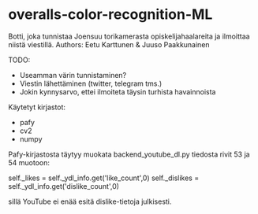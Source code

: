 # overalls-color-recognition-ML

Botti, joka tunnistaa Joensuu torikamerasta opiskelijahaalareita ja ilmoittaa niistä viestillä.
Authors: Eetu Karttunen & Juuso Paakkunainen

TODO: 
- Useamman värin tunnistaminen?
- Viestin lähettäminen (twitter, telegram tms.)
- Jokin kynnysarvo, ettei ilmoiteta täysin turhista havainnoista

Käytetyt kirjastot:
- pafy
- cv2
- numpy

Pafy-kirjastosta täytyy muokata backend_youtube_dl.py tiedosta rivit 53 ja 54 muotoon:

self._likes = self._ydl_info.get('like_count',0)
self._dislikes = self._ydl_info.get('dislike_count',0)

sillä YouTube ei enää esitä dislike-tietoja julkisesti.




